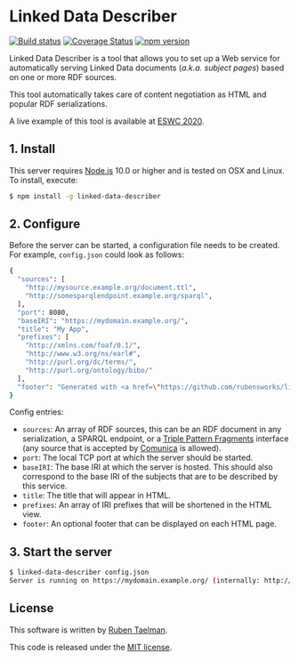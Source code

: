 # Linked Data Describer

[![Build status](https://github.com/rubensworks/linked-data-describer.js/workflows/CI/badge.svg)](https://github.com/rubensworks/linked-data-describer.js/actions?query=workflow%3ACI)
[![Coverage Status](https://coveralls.io/repos/github/rubensworks/linked-data-describer.js/badge.svg?branch=master)](https://coveralls.io/github/rubensworks/linked-data-describer.js?branch=master)
[![npm version](https://badge.fury.io/js/linked-data-describer.svg)](https://www.npmjs.com/package/linked-data-describer)

Linked Data Describer is a tool that allows you to set up a Web service
for automatically serving Linked Data documents (_a.k.a. subject pages_) based on one or more RDF sources.

This tool automatically takes care of content negotiation as HTML and popular RDF serializations.

A live example of this tool is available at [ESWC 2020](https://metadata.2020.eswc-conferences.org/). 

## 1. Install

This server requires [Node.js](http://nodejs.org/) 10.0 or higher and is tested on OSX and Linux. To install, execute:

```bash
$ npm install -g linked-data-describer
```

## 2. Configure

Before the server can be started, a configuration file needs to be created.
For example, `config.json` could look as follows:
```bash
{
  "sources": [
    "http://mysource.example.org/document.ttl",
    "http://somesparqlendpoint.example.org/sparql",
  ],
  "port": 8080,
  "baseIRI": "https://mydomain.example.org/",
  "title": "My App",
  "prefixes": [
    "http://xmlns.com/foaf/0.1/",
    "http://www.w3.org/ns/earl#",
    "http://purl.org/dc/terms/",
    "http://purl.org/ontology/bibo/"
  ],
  "footer": "Generated with <a href=\"https://github.com/rubensworks/linked-data-describer.js\">Linked Data Describer</a>"
}
```

Config entries:
* `sources`: An array of RDF sources, this can be an RDF document in any serialization, a SPARQL endpoint, or a [Triple Pattern Fragments](http://www.hydra-cg.com/spec/latest/triple-pattern-fragments/) interface (any source that is accepted by [Comunica](https://github.com/comunica/comunica) is allowed).
* `port`: The local TCP port at which the server should be started.
* `baseIRI`: The base IRI at which the server is hosted. This should also correspond to the base IRI of the subjects that are to be described by this service.
* `title`: The title that will appear in HTML.
* `prefixes`: An array of IRI prefixes that will be shortened in the HTML view.
* `footer`: An optional footer that can be displayed on each HTML page.

## 3. Start the server

```bash
$ linked-data-describer config.json
Server is running on https://mydomain.example.org/ (internally: http://localhost:8080/)
```

## License
This software is written by [Ruben Taelman](http://rubensworks.net/).

This code is released under the [MIT license](http://opensource.org/licenses/MIT).
